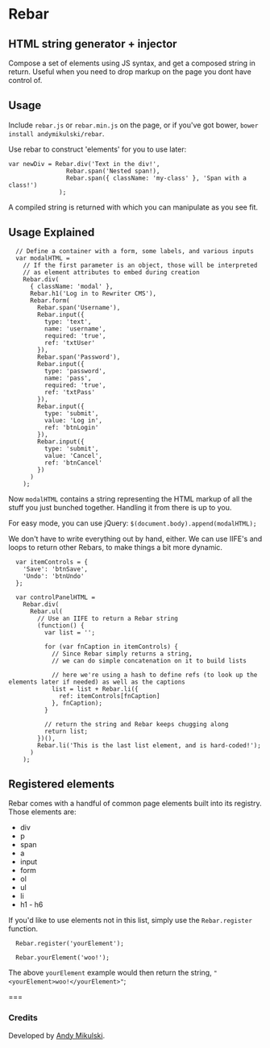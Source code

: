 # Rebar
## HTML string generator + injector

Compose a set of elements using JS syntax, and get a composed string in return. Useful when you need to drop markup on the page you dont have control of.

## Usage

Include `rebar.js` or `rebar.min.js` on the page, or if you've got bower, `bower install andymikulski/rebar`.

Use rebar to construct 'elements' for you to use later:

```
var newDiv = Rebar.div('Text in the div!',
                Rebar.span('Nested span!),
                Rebar.span({ className: 'my-class' }, 'Span with a class!')
              );
```

A compiled string is returned with which you can manipulate as you see fit.


## Usage Explained

```
  // Define a container with a form, some labels, and various inputs
  var modalHTML =
    // If the first parameter is an object, those will be interpreted
    // as element attributes to embed during creation
    Rebar.div(
      { className: 'modal' },
      Rebar.h1('Log in to Rewriter CMS'),
      Rebar.form(
        Rebar.span('Username'),
        Rebar.input({
          type: 'text',
          name: 'username',
          required: 'true',
          ref: 'txtUser'
        }),
        Rebar.span('Password'),
        Rebar.input({
          type: 'password',
          name: 'pass',
          required: 'true',
          ref: 'txtPass'
        }),
        Rebar.input({
          type: 'submit',
          value: 'Log in',
          ref: 'btnLogin'
        }),
        Rebar.input({
          type: 'submit',
          value: 'Cancel',
          ref: 'btnCancel'
        })
      )
    );
```
Now `modalHTML` contains a string representing the HTML markup of all the stuff you just bunched together. Handling it from there is up to you.

For easy mode, you can use jQuery: `$(document.body).append(modalHTML);`


We don't have to write everything out by hand, either. We can use IIFE's and loops to return other Rebars, to make things a bit more dynamic.

```
  var itemControls = {
    'Save': 'btnSave',
    'Undo': 'btnUndo'
  };

  var controlPanelHTML =
    Rebar.div(
      Rebar.ul(
        // Use an IIFE to return a Rebar string
        (function() {
          var list = '';

          for (var fnCaption in itemControls) {
            // Since Rebar simply returns a string,
            // we can do simple concatenation on it to build lists

            // here we're using a hash to define refs (to look up the elements later if needed) as well as the captions
            list = list + Rebar.li({
              ref: itemControls[fnCaption]
            }, fnCaption);
          }

          // return the string and Rebar keeps chugging along
          return list;
        })(),
        Rebar.li('This is the last list element, and is hard-coded!');
      )
    );
```

## Registered elements

Rebar comes with a handful of common page elements built into its registry. Those elements are:

- div 
- p 
- span 
- a 
- input 
- form 
- ol 
- ul 
- li
- h1 - h6        


If you'd like to use elements not in this list, simply use the `Rebar.register` function.

```
  Rebar.register('yourElement');

  Rebar.yourElement('woo!');
```

The above `yourElement` example would then return the string, `"<yourElement>woo!</yourElement>"`;

===


### Credits

Developed by [Andy Mikulski](http://www.andymikulski.com/).
